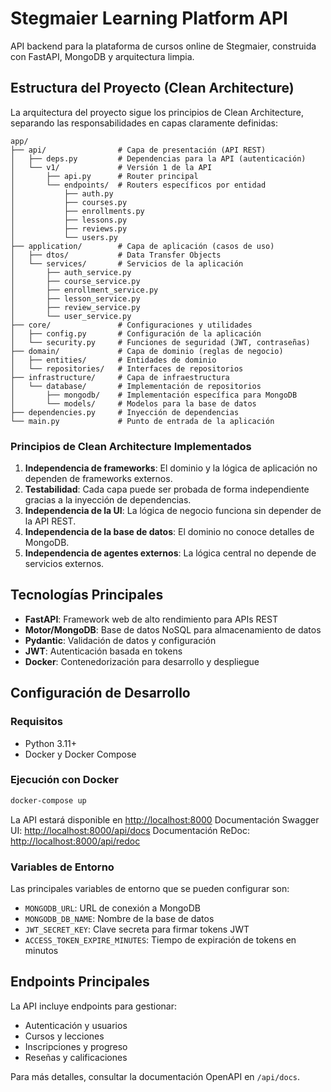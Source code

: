 # Stegmaier Learning Platform API

API backend para la plataforma de cursos online de Stegmaier, construida con FastAPI, MongoDB y arquitectura limpia.

## Estructura del Proyecto (Clean Architecture)

La arquitectura del proyecto sigue los principios de Clean Architecture, separando las responsabilidades en capas claramente definidas:

```
app/
├── api/                # Capa de presentación (API REST)
│   ├── deps.py         # Dependencias para la API (autenticación)
│   └── v1/             # Versión 1 de la API
│       ├── api.py      # Router principal
│       └── endpoints/  # Routers específicos por entidad
│           ├── auth.py
│           ├── courses.py
│           ├── enrollments.py
│           ├── lessons.py
│           ├── reviews.py
│           └── users.py
├── application/        # Capa de aplicación (casos de uso)
│   ├── dtos/           # Data Transfer Objects
│   └── services/       # Servicios de la aplicación
│       ├── auth_service.py
│       ├── course_service.py
│       ├── enrollment_service.py
│       ├── lesson_service.py
│       ├── review_service.py
│       └── user_service.py
├── core/               # Configuraciones y utilidades
│   ├── config.py       # Configuración de la aplicación
│   └── security.py     # Funciones de seguridad (JWT, contraseñas)
├── domain/             # Capa de dominio (reglas de negocio)
│   ├── entities/       # Entidades de dominio
│   └── repositories/   # Interfaces de repositorios
├── infrastructure/     # Capa de infraestructura
│   └── database/       # Implementación de repositorios
│       ├── mongodb/    # Implementación específica para MongoDB
│       └── models/     # Modelos para la base de datos
├── dependencies.py     # Inyección de dependencias
└── main.py             # Punto de entrada de la aplicación
```

### Principios de Clean Architecture Implementados

1. **Independencia de frameworks**: El dominio y la lógica de aplicación no dependen de frameworks externos.
2. **Testabilidad**: Cada capa puede ser probada de forma independiente gracias a la inyección de dependencias.
3. **Independencia de la UI**: La lógica de negocio funciona sin depender de la API REST.
4. **Independencia de la base de datos**: El dominio no conoce detalles de MongoDB.
5. **Independencia de agentes externos**: La lógica central no depende de servicios externos.

## Tecnologías Principales

- **FastAPI**: Framework web de alto rendimiento para APIs REST
- **Motor/MongoDB**: Base de datos NoSQL para almacenamiento de datos
- **Pydantic**: Validación de datos y configuración
- **JWT**: Autenticación basada en tokens
- **Docker**: Contenedorización para desarrollo y despliegue

## Configuración de Desarrollo

### Requisitos

- Python 3.11+
- Docker y Docker Compose

### Ejecución con Docker

```bash
docker-compose up
```

La API estará disponible en [http://localhost:8000](http://localhost:8000)
Documentación Swagger UI: [http://localhost:8000/api/docs](http://localhost:8000/api/docs)
Documentación ReDoc: [http://localhost:8000/api/redoc](http://localhost:8000/api/redoc)

### Variables de Entorno

Las principales variables de entorno que se pueden configurar son:

- `MONGODB_URL`: URL de conexión a MongoDB
- `MONGODB_DB_NAME`: Nombre de la base de datos
- `JWT_SECRET_KEY`: Clave secreta para firmar tokens JWT
- `ACCESS_TOKEN_EXPIRE_MINUTES`: Tiempo de expiración de tokens en minutos

## Endpoints Principales

La API incluye endpoints para gestionar:

- Autenticación y usuarios
- Cursos y lecciones
- Inscripciones y progreso
- Reseñas y calificaciones

Para más detalles, consultar la documentación OpenAPI en `/api/docs`.
